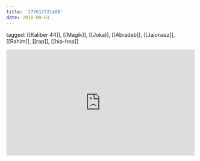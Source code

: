 ```yaml
---
title: '177617721408'
date: 2018-09-01
---
```

tagged: [[Kaliber 44]], [[Magik]], [[Joka]], [[Abradab]], [[Jajonasz]], [[Rahim]], [[rap]], [[hip-hop]]
<iframe allow="accelerometer; autoplay; clipboard-write; encrypted-media; gyroscope; picture-in-picture" allowfullscreen="" frameborder="0" height="281" id="youtube_iframe" src="https://www.youtube.com/embed/-t6w6oteGAY?feature=oembed&amp;enablejsapi=1&amp;origin=https://safe.txmblr.com&amp;wmode=opaque" width="500"></iframe>